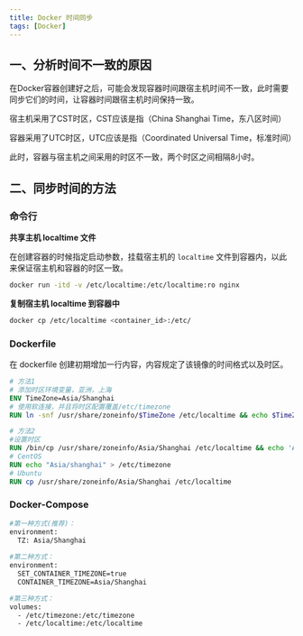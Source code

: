 ```yaml
---
title: Docker 时间同步
tags: [Docker]
---
```


## 一、分析时间不一致的原因

在Docker容器创建好之后，可能会发现容器时间跟宿主机时间不一致，此时需要同步它们的时间，让容器时间跟宿主机时间保持一致。

宿主机采用了CST时区，CST应该是指（China Shanghai Time，东八区时间）

容器采用了UTC时区，UTC应该是指（Coordinated Universal Time，标准时间）

此时，容器与宿主机之间采用的时区不一致，两个时区之间相隔8小时。

## 二、同步时间的方法

### 命令行

**共享主机 localtime 文件**

在创建容器的时候指定启动参数，挂载宿主机的 `localtime` 文件到容器内，以此来保证宿主机和容器的时区一致。

```bash
docker run -itd -v /etc/localtime:/etc/localtime:ro nginx 
```

**复制宿主机 localtime 到容器中**

```bash
docker cp /etc/localtime <container_id>:/etc/
```

### Dockerfile

在 dockerfile 创建初期增加一行内容，内容规定了该镜像的时间格式以及时区。

```dockerfile
# 方法1
# 添加时区环境变量，亚洲，上海
ENV TimeZone=Asia/Shanghai
# 使用软连接，并且将时区配置覆盖/etc/timezone
RUN ln -snf /usr/share/zoneinfo/$TimeZone /etc/localtime && echo $TimeZone > /etc/timezone

# 方法2
#设置时区
RUN /bin/cp /usr/share/zoneinfo/Asia/Shanghai /etc/localtime && echo 'Asia/Shanghai' >/etc/timezone
# CentOS
RUN echo "Asia/shanghai" > /etc/timezone
# Ubuntu
RUN cp /usr/share/zoneinfo/Asia/Shanghai /etc/localtime
```

### Docker-Compose
```dockerfile
#第一种方式(推荐)：
environment:
  TZ: Asia/Shanghai
  
#第二种方式：
environment:
  SET_CONTAINER_TIMEZONE=true
  CONTAINER_TIMEZONE=Asia/Shanghai

#第三种方式：
volumes:
  - /etc/timezone:/etc/timezone
  - /etc/localtime:/etc/localtime
```